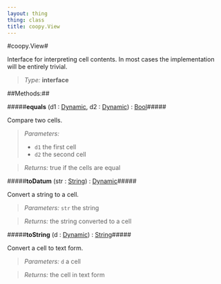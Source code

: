 ```yaml
---
layout: thing
thing: class
title: coopy.View
---
```

#coopy.View#


Interface for interpreting cell contents. In most cases the implementation
will be entirely trivial.




> *Type:* **interface**




##Methods:##


#####**equals** (d1 : <a href="../Dynamic.html" class="type">Dynamic</a>, d2 : <a href="../Dynamic.html" class="type">Dynamic</a>) : <a href="../Bool.html" class="type">Bool</a>#####


Compare two cells.



> *Parameters:*
>
>   * `d1` the first cell
>   * `d2` the second cell

> *Returns:*  true if the cells are equal








#####**toDatum** (str : <a href="../String.html" class="type">String</a>) : <a href="../Dynamic.html" class="type">Dynamic</a>#####


Convert a string to a cell.



> *Parameters:*  `str` the string


> *Returns:*  the string converted to a cell








#####**toString** (d : <a href="../Dynamic.html" class="type">Dynamic</a>) : <a href="../String.html" class="type">String</a>#####


Convert a cell to text form.



> *Parameters:*  `d` a cell


> *Returns:*  the cell in text form








